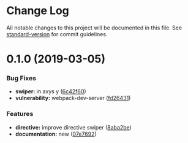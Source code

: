 # Change Log

All notable changes to this project will be documented in this file. See [standard-version](https://github.com/conventional-changelog/standard-version) for commit guidelines.

# 0.1.0 (2019-03-05)


### Bug Fixes

* **swiper:** in axys y ([6c42f60](https://github.com/kappys1/ngx-carousel/commit/6c42f60))
* **vulnerability:** webpack-dev-server ([fd26431](https://github.com/kappys1/ngx-carousel/commit/fd26431))


### Features

* **directive:** improve directive swiper ([8aba2be](https://github.com/kappys1/ngx-carousel/commit/8aba2be))
* **documentation:** new ([07e7692](https://github.com/kappys1/ngx-carousel/commit/07e7692))

